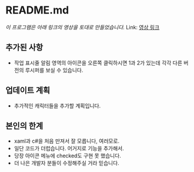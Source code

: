 # README.md

_이 프로그램은 아래 링크의 영상을 토대로 만들었습니다._
Link: [영상 링크](https://youtu.be/UkflQCKjDdg, "개발자 라라 님의 영상")


## 추가된 사항
* 작업 표시줄 알림 영역의 아이콘을 오른쪽 클릭하시면 1과 2가 있는데 각각 다른 버전의 루시퍼를 보실 수 있습니다.


## 업데이트 계획
* 추가적인 캐릭터들을 추가할 계획입니다.


## 본인의 한계
* xaml과 c#을 처음 만져서 잘 모릅니다, 여러모로.
* 일단 코드가 더럽습니다. 어거지로 기능을 추가해서.
* 당장 아이콘 메뉴에 checked도 구현 못 했습니다.
* 더 나은 개발자 분들이 수정해주실 거라 믿습니다.